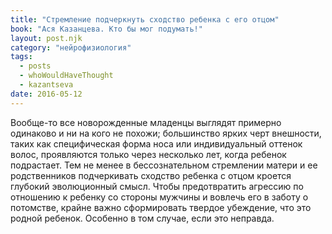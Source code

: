 ```yaml
---
title: "Стремление подчеркнуть сходство ребенка с его отцом"
book: "Ася Казанцева. Кто бы мог подумать!"
layout: post.njk
category: "нейрофизиология"
tags:
  - posts
  - whoWouldHaveThought
  - kazantseva
date: 2016-05-12
---
```


Вообще-то все новорожденные младенцы выглядят примерно одинаково и ни на кого не похожи; большинство ярких черт внешности, таких как специфическая форма носа или индивидуальный оттенок волос, проявляются только через несколько лет, когда ребенок подрастает. Тем не менее в бессознательном стремлении матери и ее родственников подчеркивать сходство ребенка с отцом кроется глубокий эволюционный смысл. Чтобы предотвратить агрессию по отношению к ребенку со стороны мужчины и вовлечь его в заботу о потомстве, крайне важно сформировать твердое убеждение, что это родной ребенок. Особенно в том случае, если это неправда.
